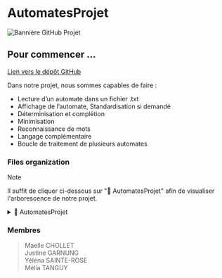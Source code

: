 # AutomatesProjet
![Bannière GitHub Projet](https://github.com/user-attachments/assets/894bb482-b030-42e8-9299-b8287bb26c07)

## Pour commencer ...

[Lien vers le dépôt GitHub](https://github.com/justinegrng/AutomatesProjet.git)

Dans notre projet, nous sommes capables de faire : 
* Lecture d’un automate dans un fichier .txt
* Affichage de l’automate, Standardisation si demandé
* Déterminisation et complétion
* Minimisation
* Reconnaissance de mots
* Langage complémentaire
* Boucle de traitement de plusieurs automates

### Files organization
> [!NOTE] 
> Il suffit de cliquer ci-dessous sur "📁 AutomatesProjet" afin de visualiser l'arborescence de notre projet.


<details>
<summary> 📁 AutomatesProjet </summary>

- `main.py`
- `fileTxt.py`
- `detection.py`

<details>
<summary> 📁 automates </summary>
  
- `automate1.txt`
- `automate2.txt`
- `automate3.txt`
- `automate4.txt`
- `automate5.txt`
- `automate6.txt`
- `automate7.txt`
- `automate8.txt`
- `automate9.txt`
- `automate10.txt`
- `automate11.txt`
- `automate12.txt`
- `automate13.txt`
- `automate14.txt`
- `automate15.txt`
- `automate16.txt`
- `automate17.txt`
- `automate18.txt`
- `automate19.txt`
- `automate20.txt`
- `automate21.txt`
- `automate22.txt`
- `automate23.txt`
- `automate24.txt`
- `automate25.txt`
- `automate26.txt`
- `automate27.txt`
- `automate28.txt`
- `automate29.txt`
- `automate30.txt`
- `automate31.txt`
- `automate32.txt`
- `automate33.txt`
- `automate34.txt`
- `automate35.txt`
- `automate36.txt`
- `automate37.txt`
- `automate38.txt`
- `automate39.txt`
- `automate40.txt`
- `automate41.txt`
- `automate42.txt`
- `automate43.txt`
- `automate44.txt`

</details>
</details>

### Membres   
> Maelle CHOLLET  
> Justine GARNUNG  
> Yéléna SAINTE-ROSE  
> Mélia TANGUY
